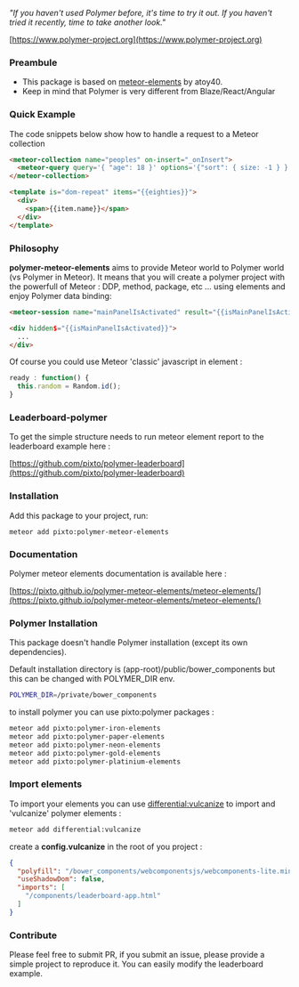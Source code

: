 _"If you haven't used Polymer before, it's time to try it out. If you haven't tried it recently, time to take another look."_

[https://www.polymer-project.org](https://www.polymer-project.org)

### Preambule
- This package is based on [meteor-elements](https://github.com/atoy40/meteor-elements) by atoy40.
- Keep in mind that Polymer is very different from Blaze/React/Angular

### Quick Example

The code snippets below show how to handle a request to a Meteor collection

```html
<meteor-collection name="peoples" on-insert="_onInsert">
  <meteor-query query='{ "age": 18 }' options='{"sort": { size: -1 } }' data="{{eighties}}"></meteor-query>
</meteor-collection>

<template is="dom-repeat" items="{{eighties}}">
  <div>
    <span>{{item.name}}</span>
  </div>
</template>
```
### Philosophy
**polymer-meteor-elements** aims to provide Meteor world to Polymer world (vs Polymer in Meteor). It means that you will create a polymer project with the powerfull of Meteor : DDP, method, package, etc ... using elements and enjoy Polymer data binding:
```html
<meteor-session name="mainPanelIsActivated" result="{{isMainPanelIsActivated}}"></meteor-session>

<div hidden$="{{isMainPanelIsActivated}}">
  ...
</div>
```
Of course you could use Meteor 'classic' javascript in element :
```js
ready : function() {
  this.random = Random.id();
}
```


### Leaderboard-polymer

To get the simple structure needs to run meteor element report to the leaderboard example here :

[https://github.com/pixto/polymer-leaderboard](https://github.com/pixto/polymer-leaderboard)

### Installation

Add this package to your project, run:
```
meteor add pixto:polymer-meteor-elements
```

### Documentation

Polymer meteor elements documentation is available here :

[https://pixto.github.io/polymer-meteor-elements/meteor-elements/](https://pixto.github.io/polymer-meteor-elements/meteor-elements/)

### Polymer Installation

This package doesn't handle Polymer installation (except its own dependencies).

Default installation directory is (app-root)/public/bower_components but this can be changed with POLYMER_DIR env.
```bash
POLYMER_DIR=/private/bower_components
```
to install polymer you can use pixto:polymer packages :
```bash
meteor add pixto:polymer-iron-elements
meteor add pixto:polymer-paper-elements
meteor add pixto:polymer-neon-elements
meteor add pixto:polymer-gold-elements
meteor add pixto:polymer-platinium-elements
```
### Import elements

To import your elements you can use [differential:vulcanize](https://github.com/Differential/meteor-vulcanize) to import and 'vulcanize' polymer elements :
```bash
meteor add differential:vulcanize
```

create a **config.vulcanize** in the root of you project :
```json
{
  "polyfill": "/bower_components/webcomponentsjs/webcomponents-lite.min.js",
  "useShadowDom": false,
  "imports": [
    "/components/leaderboard-app.html"
  ]
}
```
### Contribute

Please feel free to submit PR, if you submit an issue, please provide a simple project to reproduce it. You can easily modify the leaderboard example.
